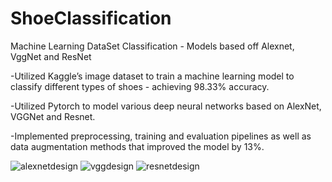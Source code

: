 # ShoeClassification
Machine Learning DataSet Classification - Models based off Alexnet, VggNet and ResNet

-Utilized Kaggle’s image dataset to train a machine learning model to classify different types of shoes - achieving 98.33% accuracy.

-Utilized Pytorch to model various deep neural networks based on AlexNet, VGGNet and Resnet.

-Implemented preprocessing, training and evaluation pipelines as well as data augmentation methods that improved the model by 13%.


![alexnetdesign](https://github.com/ahnedward11/ShoeClassification/assets/126621906/dc7b63a7-72b9-4352-9f72-99137ca2deb7)
![vggdesign](https://github.com/ahnedward11/ShoeClassification/assets/126621906/f726828a-8e3c-4832-9bec-e5c3e4b081c0)
![resnetdesign](https://github.com/ahnedward11/ShoeClassification/assets/126621906/4bb2b37b-2add-438a-94d7-47406c2511bf)
